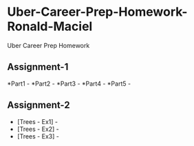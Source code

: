 # Uber-Career-Prep-Homework-Ronald-Maciel
Uber Career Prep Homework

## Assignment-1
  *Part1 - 
  *Part2 - 
  *Part3 - 
  *Part4 - 
  *Part5 - 

## Assignment-2
  * [Trees - Ex1] - 
  * [Trees - Ex2] - 
  * [Trees - Ex3] - 

